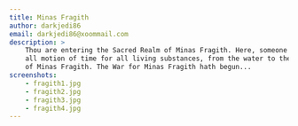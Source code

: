 ```yaml
---
title: Minas Fragith
author: darkjedi86
email: darkjedi86@xoommail.com
description: >
    Thou are entering the Sacred Realm of Minas Fragith. Here, someone hath stopped
    all motion of time for all living substances, from the water to the inhabitants
    of Minas Fragith. The War for Minas Fragith hath begun...
screenshots:
    - fragith1.jpg
    - fragith2.jpg
    - fragith3.jpg
    - fragith4.jpg
---
```

